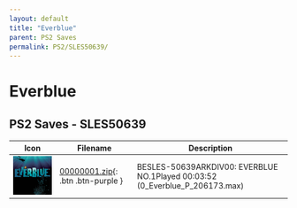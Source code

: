 ```yaml
---
layout: default
title: "Everblue"
parent: PS2 Saves
permalink: PS2/SLES50639/
---
```

# Everblue

## PS2 Saves - SLES50639

| Icon | Filename | Description |
|------|----------|-------------|
| ![Everblue](icon0.png) | [00000001.zip](00000001.zip){: .btn .btn-purple } | BESLES-50639ARKDIV00: EVERBLUE    NO.1Played 00:03:52 (0_Everblue_P_206173.max) |
